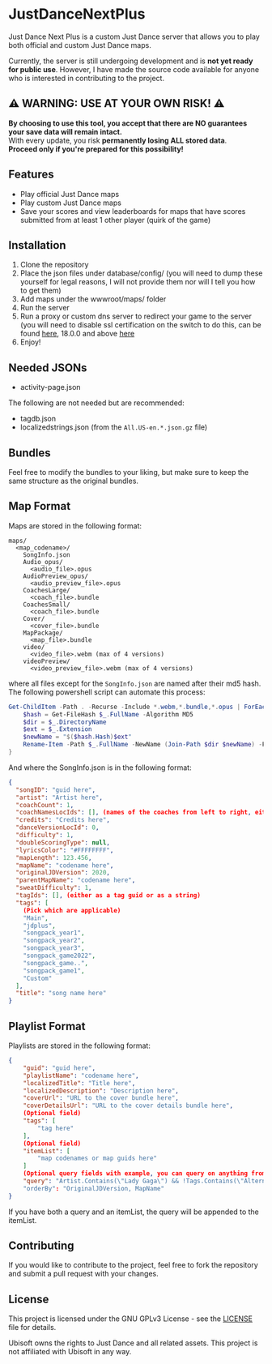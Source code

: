 # JustDanceNextPlus

Just Dance Next Plus is a custom Just Dance server that allows you to play both official and custom Just Dance maps.

Currently, the server is still undergoing development and is **not yet ready for public use**.
However, I have made the source code available for anyone who is interested in contributing to the project.

## ⚠️ **WARNING: USE AT YOUR OWN RISK!** ⚠️

**By choosing to use this tool, you accept that there are NO guarantees your save data will remain intact.**  
With every update, you risk **permanently losing ALL stored data**.  
**Proceed only if you're prepared for this possibility!**

## Features
- Play official Just Dance maps
- Play custom Just Dance maps
- Save your scores and view leaderboards for maps that have scores submitted from at least 1 other player (quirk of the game)

## Installation
1. Clone the repository
2. Place the json files under database/config/ (you will need to dump these yourself for legal reasons, I will not provide them nor will I tell you how to get them)
3. Add maps under the wwwroot/maps/ folder
4. Run the server
5. Run a proxy or custom dns server to redirect your game to the server (you will need to disable ssl certification on the switch to do this, can be found [here](https://github.com/misson20000/exefs_patches), 18.0.0 and above [here](https://github.com/borntohonk/exefs_patches)
6. Enjoy!

## Needed JSONs
- activity-page.json

The following are not needed but are recommended:
- tagdb.json
- localizedstrings.json (from the `All.US-en.*.json.gz` file)

## Bundles
Feel free to modify the bundles to your liking, but make sure to keep the same structure as the original bundles.

## Map Format
Maps are stored in the following format:
```
maps/
  <map_codename>/
	SongInfo.json
	Audio_opus/
	  <audio_file>.opus
	AudioPreview_opus/
	  <audio_preview_file>.opus
	CoachesLarge/
	  <coach_file>.bundle
	CoachesSmall/
	  <coach_file>.bundle
	Cover/
	  <cover_file>.bundle
	MapPackage/
	  <map_file>.bundle
	video/
	  <video_file>.webm (max of 4 versions)
	videoPreview/
	  <video_preview_file>.webm (max of 4 versions)
```
where all files except for the `SongInfo.json` are named after their md5 hash.
The following powershell script can automate this process:
```powershell
Get-ChildItem -Path . -Recurse -Include *.webm,*.bundle,*.opus | ForEach-Object -Parallel {
    $hash = Get-FileHash $_.FullName -Algorithm MD5
    $dir = $_.DirectoryName
    $ext = $_.Extension
    $newName = "$($hash.Hash)$ext"
    Rename-Item -Path $_.FullName -NewName (Join-Path $dir $newName) -Force
}
```
And where the SongInfo.json is in the following format:
```json
{
  "songID": "guid here",
  "artist": "Artist here",
  "coachCount": 1,
  "coachNamesLocIds": [], (names of the coaches from left to right, either as oasisId or as a string)
  "credits": "Credits here",
  "danceVersionLocId": 0,
  "difficulty": 1,
  "doubleScoringType": null,
  "lyricsColor": "#FFFFFFFF",
  "mapLength": 123.456,
  "mapName": "codename here",
  "originalJDVersion": 2020,
  "parentMapName": "codename here",
  "sweatDifficulty": 1,
  "tagIds": [], (either as a tag guid or as a string)
  "tags": [
	(Pick which are applicable)
	"Main",
	"jdplus",
	"songpack_year1",
	"songpack_year2",
	"songpack_year3",
	"songpack_game2022",
	"songpack_game..",
	"songpack_game1",
	"Custom"
  ],
  "title": "song name here"
}
```

## Playlist Format
Playlists are stored in the following format:
```json
{
	"guid": "guid here",
	"playlistName": "codename here",
	"localizedTitle": "Title here",
	"localizedDescription": "Description here",
	"coverUrl": "URL to the cover bundle here",
	"coverDetailsUrl": "URL to the cover details bundle here",
	(Optional field)
	"tags": [ 
		"tag here"
	],
	(Optional field)
	"itemList": [
		"map codenames or map guids here"
	]
	(Optional query fields with example, you can query on anything from SongInfo)
	"query": "Artist.Contains(\"Lady Gaga\") && !Tags.Contains(\"Alternate\")"
	"orderBy": "OriginalJDVersion, MapName"
}
```
If you have both a query and an itemList, the query will be appended to the itemList.

## Contributing
If you would like to contribute to the project, feel free to fork the repository and submit a pull request with your changes.

## License
This project is licensed under the GNU GPLv3 License - see the [LICENSE](LICENSE) file for details.

Ubisoft owns the rights to Just Dance and all related assets. This project is not affiliated with Ubisoft in any way.
